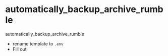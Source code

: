 # automatically_backup_archive_rumble
automatically_backup_archive_rumble
- rename template to `.env`
- Fill out
